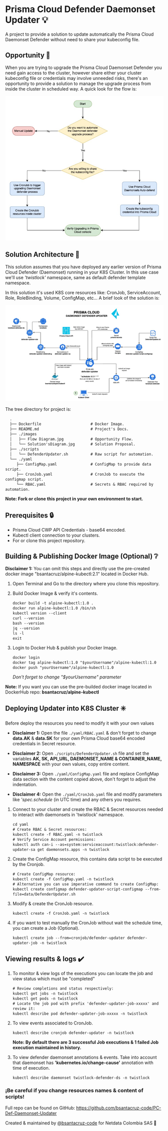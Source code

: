 # Prisma Cloud Defender Daemonset Updater 💡

A project to provide a solution to update automatically the Prisma Cloud Daemonset Defender without need to share your kubeconfig file.

## Opportunity 🎯

When you are trying to upgrade the Prisma Cloud Daemonset Defender you need gain access to the cluster, however share either your cluster kubeconfig file or credentials may involve unneeded risks, there's an opportunity to provide a solution to manage the upgrade process from inside the cluster in scheduled way. A quick look for the flow is:

![FlowDiagram](./images/Flow'sDiagram.jpg)

## Solution Architecture 📌

This solution assumes that you have deployed any earlier version of Prisma Cloud Defender (Daemonset) running in your K8S Cluster. In this use case we'll use _'twistlock'_ namespace, same as default defender template namespace.

In this solution it's used K8S core resources like: CronJob, ServiceAccount, Role, RoleBinding, Volume, ConfigMap, etc... A brief look of the solution is:

![DefenderUpdater Diagram](./images/Solution'sDiagram.jpg)

The tree directory for project is:

      .
      ├── Dockerfile                      # Docker Image.
      ├── README.md                       # Project's Docs.
      ├── ./images
      │   ├── Flow Diagram.jpg            # Opportunity Flow.
      │   └── Solution'sDiagram.jpg       # Solution Proposal.
      ├── ./scripts
      │   └── DefenderUpdater.sh          # Raw script for automation.
      └── ./yaml
         ├── ConfigMap.yaml               # ConfigMap to provide data script.
         ├── CronJob.yaml                 # CronJob to execute the configmap script.
         └── RBAC.yaml                    # Secrets & RBAC required by automation.

**Note: Fork or clone this project in your own environment to start.**

## Prerequisites 🔒

- Prisma Cloud CWP API Credentials - base64 encoded.
- Kubectl client connection to your clusters.
- For or clone this project repository.

## Building & Publishing Docker Image (Optional) ❔

**Disclaimer 1:** You can omit this steps and directly use the pre-created docker image "bsantacruz/alpine-kubectl:2.1" located in Docker Hub.

1. Open Terminal and Go to the directory where you clone this repository.

2. Build Docker Image & verify it's contents.

   ```
   docker build -t alpine-kubectl:1.0 .
   docker run alpine-kubectl:1.0 /bin/sh
   kubectl version --client
   curl --version
   bash --version
   jq --version
   ls -l
   exit
   ```

3. Login to Docker Hub & publish your Docker Image.

   ```
   docker login
   docker tag alpine-kubectl:1.0 "$yourUsername"/alpine-kubectl:1.0
   docker push "yourUsername"/alpine-kubectl:1.0
   ```

   _Don't forget to change "$yourUsername" parameter_

**Note:** If you want you can use the pre-builded docker image located in DockerHub repo: **bsantacruz/alpine-kubectl**

## Deploying Updater into K8S Cluster ✳️

Before deploy the resources you need to modify it with your own values

- **Disclaimer 1:** Open the file `./yaml/RBAC.yaml` & don't forget to change **data.AK** & **data.SK** for your own Prisma Cloud base64 encoded credentials in Secret resource.

- **Disclaimer 2:** Open `./scripts/DefenderUpdater.sh` file and set the variables **AK, SK, API_URL, DAEMONSET_NAME & CONTAINER_NAME, NAMESPACE** with your own values, copy entire content.

- **Disclaimer 3:** Open `./yaml/ConfigMap.yaml` file and replace ConfigMap data section with the content copied above, don't forget to adjust the indentation.

- **Disclaimer 4:** Open the `./yaml/CronJob.yaml` file and modify parameters like _'spec.schedule_ (in UTC time) and any others you requires.

1. Connect to your cluster and create the RBAC & Secret resources needed to interact with daemonsets in 'twistlock' namespace.

   ```
   cd yaml
   # Create RBAC & Secret resources:
   kubectl create -f RBAC.yaml -n twistlock
   # Verify Service Account permissions:
   kubectl auth can-i --as=system:serviceaccount:twistlock:defender-updater-sa get daemonsets.apps -n twistlock
   ```

2. Create the ConfigMap resource, this contains data script to be executed by the Cronjob.

   ```
   # Create ConfigMap resource:
   kubectl create -f ConfigMap.yaml -n twistlock
   # Alternative you can use imperative command to create ConfigMap:
   kubectl create configmap defender-updater-script-configmap --from-file=data/DefenderUpdater.sh
   ```

3. Modify & create the CronJob resource.

   ```
   kubectl create -f CronJob.yaml -n twistlock
   ```

4. If you want to test manually the CronJob without wait the schedule time, you can create a Job (Optional).

   ```
   kubectl create job --from=cronjob/defender-updater defender-updater-job -n twistlock
   ```

## Viewing results & logs ✔️

1. To monitor & view logs of the executions you can locate the job and view status which must be "completed"

   ```
   # Review completions and status respectively:
   kubectl get jobs -n twistlock
   kubectl get pods -n twistlock
   # Locate the job pod with prefix 'defender-updater-job-xxxxx' and review it:
   kubectl describe pod defender-updater-job-xxxxx -n twistlock
   ```

2. To view events associated to CronJob.

   ```
   kubectl describe cronjob defender-updater -n twistlock
   ```

   **Note: By default there are 3 successful Job executions & 1 failed Job execution maintained in history.**

3. To view defender daemonset annotations & events. Take into account that daemonset has **'kubernetes.io/change-cause'** annotation with time of execution.

   ```
   kubectl describe daemonset twistlock-defender-ds -n twistlock
   ```

### ¡Be careful if you change resources names & content of scripts!

Full repo can be found on GitHub: https://github.com/bsantacruz-code/PC-Def-Daemonset-Updater

Created & maintained by [@bsantacruz-code](https://github.com/bsantacruz-code) for Netdata Colombia SAS 🖤
